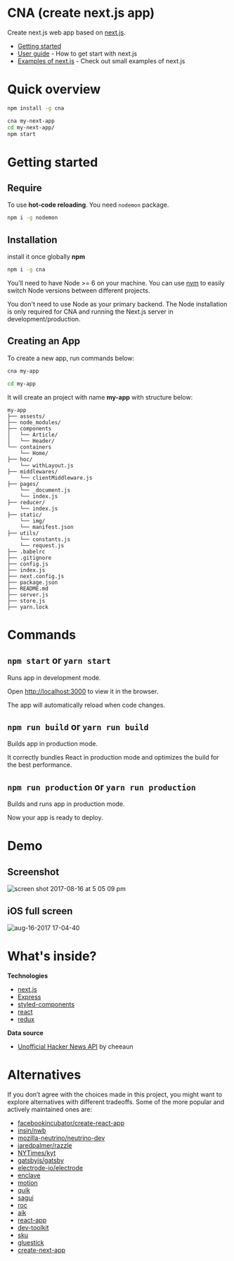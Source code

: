 # CNA (create next.js app)
Create next.js web app based on [next.js](https://github.com/zeit/next.js/).

 - [Getting started](https://github.com/ChoTotOSS/cna#getting-started)
 - [User guide](https://learnnextjs.com/) - How to get start with next.js
 - [Examples of next.js](https://github.com/zeit/next.js/tree/master/examples) - Check out small examples of next.js

# Quick overview
```bash
npm install -g cna

cna my-next-app
cd my-next-app/
npm start
```

# Getting started

## Require

To use **hot-code reloading**. You need `nodemon` package.

```bash
npm i -g nodemon
```

## Installation
install it once globally
**npm**
```bash
npm i -g cna
```

You’ll need to have Node >= 6 on your machine. You can use [nvm](https://github.com/creationix/nvm#usage) to easily switch Node versions between different projects.

You don't need to use Node as your primary backend. The Node installation is only required for CNA and running the Next.js server in development/production.

## Creating an App

To create a new app, run commands below:
```bash
cna my-app

cd my-app
```
It will create an project with name **my-app** with structure below:
```
my-app
├── assests/
├── node_modules/
├── components
│   └── Article/
│   └── Header/
└── containers
    └── Home/
├── hoc/
    └── withLayout.js
├── middlewares/
    └── clientMiddleware.js
├── pages/
    └── _document.js
    └── index.js
├── reducer/
    └── index.js
├── static/
    └── img/
    └── manifest.json
├── utils/
    └── constants.js
    └── request.js
├── .babelrc
├── .gitignore
├── config.js
├── index.js
├── next.config.js
├── package.json
├── README.md
├── server.js
├── store.js
├── yarn.lock
```

# Commands

## `npm start` or `yarn start`

Runs app in development mode.

Open [http://localhost:3000](http://localhost:3000) to view it in the browser.

The app will automatically reload when code changes.

## `npm run build` or `yarn run build`

Builds app in production mode.

It correctly bundles React in production mode and optimizes the build for the best performance.

## `npm run production` or `yarn run production`

Builds and runs app in production mode.

Now your app is ready to deploy.

# Demo
## Screenshot
![screen shot 2017-08-16 at 5 05 09 pm](https://user-images.githubusercontent.com/6290720/29358574-b8582fb8-82a5-11e7-9e67-1dd8ae45dc7b.png)

## iOS full screen
![aug-16-2017 17-04-40](https://user-images.githubusercontent.com/6290720/29358522-8a84a8fa-82a5-11e7-9a34-aaccef3a2912.gif)


# What's inside?

**Technologies**
 - [next.js](https://github.com/zeit/next.js/)
 - [Express](https://expressjs.com/)
 - [styled-components](https://www.styled-components.com/)
 - [react](https://facebook.github.io/react/)
 - [redux](http://redux.js.org/)
 
**Data source**
 - [Unofficial Hacker News API](https://github.com/cheeaun/node-hnapi) by cheeaun 

# Alternatives

If you don’t agree with the choices made in this project, you might want to explore alternatives with different tradeoffs.
Some of the more popular and actively maintained ones are:

* [facebookincubator/create-react-app](https://github.com/facebookincubator/create-react-app)
* [insin/nwb](https://github.com/insin/nwb)
* [mozilla-neutrino/neutrino-dev](https://github.com/mozilla-neutrino/neutrino-dev)
* [jaredpalmer/razzle](https://github.com/jaredpalmer/razzle)
* [NYTimes/kyt](https://github.com/NYTimes/kyt)
* [gatsbyjs/gatsby](https://github.com/gatsbyjs/gatsby)
* [electrode-io/electrode](https://github.com/electrode-io/electrode)
* [enclave](https://github.com/eanplatter/enclave)
* [motion](https://github.com/steelbrain/pundle/tree/master/packages/motion)
* [quik](https://github.com/satya164/quik)
* [sagui](https://github.com/saguijs/sagui)
* [roc](https://github.com/rocjs/roc)
* [aik](https://github.com/d4rkr00t/aik)
* [react-app](https://github.com/kriasoft/react-app)
* [dev-toolkit](https://github.com/stoikerty/dev-toolkit)
* [sku](https://github.com/seek-oss/sku)
* [gluestick](https://github.com/TrueCar/gluestick)
* [create-next-app](https://github.com/segmentio/create-next-app)
